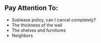 ## Pay Attention To:
* Sublease policy, can I cancel completely?
* The thickness of the wall
* The shelves and furnitures
* Neighbors
